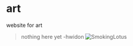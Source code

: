 # art
website for art
>nothing here yet
>-hwidon
![SmokingLotus](file:///Users/benjoo/Downloads/2022/05/ben_faucet-1-edited.jpeg)
